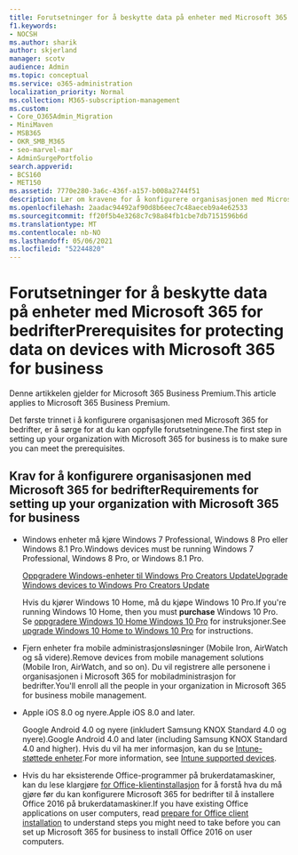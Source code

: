 ```yaml
---
title: Forutsetninger for å beskytte data på enheter med Microsoft 365 for bedrifter
f1.keywords:
- NOCSH
ms.author: sharik
author: skjerland
manager: scotv
audience: Admin
ms.topic: conceptual
ms.service: o365-administration
localization_priority: Normal
ms.collection: M365-subscription-management
ms.custom:
- Core_O365Admin_Migration
- MiniMaven
- MSB365
- OKR_SMB_M365
- seo-marvel-mar
- AdminSurgePortfolio
search.appverid:
- BCS160
- MET150
ms.assetid: 7770e280-3a6c-436f-a157-b008a2744f51
description: Lær om kravene for å konfigurere organisasjonen med Microsoft 365 for bedrifter og beskytte arbeidsdata på brukernes enheter.
ms.openlocfilehash: 2aadac94492af90d8b6eec7c48aeceb9a4e62533
ms.sourcegitcommit: ff20f5b4e3268c7c98a84fb1cbe7db7151596b6d
ms.translationtype: MT
ms.contentlocale: nb-NO
ms.lasthandoff: 05/06/2021
ms.locfileid: "52244820"
---
```

# <a name="prerequisites-for-protecting-data-on-devices-with-microsoft-365-for-business"></a><span data-ttu-id="2085b-103">Forutsetninger for å beskytte data på enheter med Microsoft 365 for bedrifter</span><span class="sxs-lookup"><span data-stu-id="2085b-103">Prerequisites for protecting data on devices with Microsoft 365 for business</span></span>

<span data-ttu-id="2085b-104">Denne artikkelen gjelder for Microsoft 365 Business Premium.</span><span class="sxs-lookup"><span data-stu-id="2085b-104">This article applies to Microsoft 365 Business Premium.</span></span>

<span data-ttu-id="2085b-105">Det første trinnet i å konfigurere organisasjonen med Microsoft 365 for bedrifter, er å sørge for at du kan oppfylle forutsetningene.</span><span class="sxs-lookup"><span data-stu-id="2085b-105">The first step in setting up your organization with Microsoft 365 for business is to make sure you can meet the prerequisites.</span></span>
  
## <a name="requirements-for-setting-up-your-organization-with-microsoft-365-for-business"></a><span data-ttu-id="2085b-106">Krav for å konfigurere organisasjonen med Microsoft 365 for bedrifter</span><span class="sxs-lookup"><span data-stu-id="2085b-106">Requirements for setting up your organization with Microsoft 365 for business</span></span>

- <span data-ttu-id="2085b-107">Windows enheter må kjøre Windows 7 Professional, Windows 8 Pro eller Windows 8.1 Pro.</span><span class="sxs-lookup"><span data-stu-id="2085b-107">Windows devices must be running Windows 7 Professional, Windows 8 Pro, or Windows 8.1 Pro.</span></span>
    
    [<span data-ttu-id="2085b-108">Oppgradere Windows-enheter til Windows Pro Creators Update</span><span class="sxs-lookup"><span data-stu-id="2085b-108">Upgrade Windows devices to Windows Pro Creators Update</span></span>](upgrade-to-windows-pro-creators-update.md)
    
    <span data-ttu-id="2085b-109">Hvis du kjører Windows 10 Home, må du  kjøpe Windows 10 Pro.</span><span class="sxs-lookup"><span data-stu-id="2085b-109">If you're running Windows 10 Home, then you must **purchase** Windows  10 Pro.</span></span> <span data-ttu-id="2085b-110">Se [oppgradere Windows 10 Home Windows 10 Pro](../business-video/upgrade.md) for instruksjoner.</span><span class="sxs-lookup"><span data-stu-id="2085b-110">See [upgrade Windows 10 Home to Windows 10 Pro](../business-video/upgrade.md) for instructions.</span></span> 
    
- <span data-ttu-id="2085b-111">Fjern enheter fra mobile administrasjonsløsninger (Mobile Iron, AirWatch og så videre).</span><span class="sxs-lookup"><span data-stu-id="2085b-111">Remove devices from mobile management solutions (Mobile Iron, AirWatch, and so on).</span></span> <span data-ttu-id="2085b-112">Du vil registrere alle personene i organisasjonen i Microsoft 365 for mobiladministrasjon for bedrifter.</span><span class="sxs-lookup"><span data-stu-id="2085b-112">You'll enroll all the people in your organization in Microsoft 365 for business mobile management.</span></span>
    
- <span data-ttu-id="2085b-113">Apple iOS 8.0 og nyere.</span><span class="sxs-lookup"><span data-stu-id="2085b-113">Apple iOS 8.0 and later.</span></span>
    
    <span data-ttu-id="2085b-114">Google Android 4.0 og nyere (inkludert Samsung KNOX Standard 4.0 og nyere).</span><span class="sxs-lookup"><span data-stu-id="2085b-114">Google Android 4.0 and later (including Samsung KNOX Standard 4.0 and higher).</span></span> <span data-ttu-id="2085b-115">Hvis du vil ha mer informasjon, kan du se [Intune-støttede enheter](/mem/intune/fundamentals/supported-devices-browsers).</span><span class="sxs-lookup"><span data-stu-id="2085b-115">For more information, see [Intune supported devices](/mem/intune/fundamentals/supported-devices-browsers).</span></span>
    
- <span data-ttu-id="2085b-116">Hvis du har eksisterende Office-programmer på brukerdatamaskiner, kan du lese klargjøre [for Office-klientinstallasjon](prepare-for-office-client-deployment.md) for å forstå hva du må gjøre før du kan konfigurere Microsoft 365 for bedrifter til å installere Office 2016 på brukerdatamaskiner.</span><span class="sxs-lookup"><span data-stu-id="2085b-116">If you have existing Office applications on user computers, read [prepare for Office client installation](prepare-for-office-client-deployment.md) to understand steps you might need to take before you can set up Microsoft 365 for business to install Office 2016 on user computers.</span></span>
